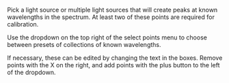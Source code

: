 Pick a light source or multiple light sources that will create peaks at known wavelengths in the spectrum. At least two of these points are required for calibration.

Use the dropdown on the top right of the select points menu to choose between presets of collections of known wavelengths. 

If necessary, these can be edited by changing the text in the boxes. Remove points with the X on the right, and add points with the plus button to the left of the dropdown.